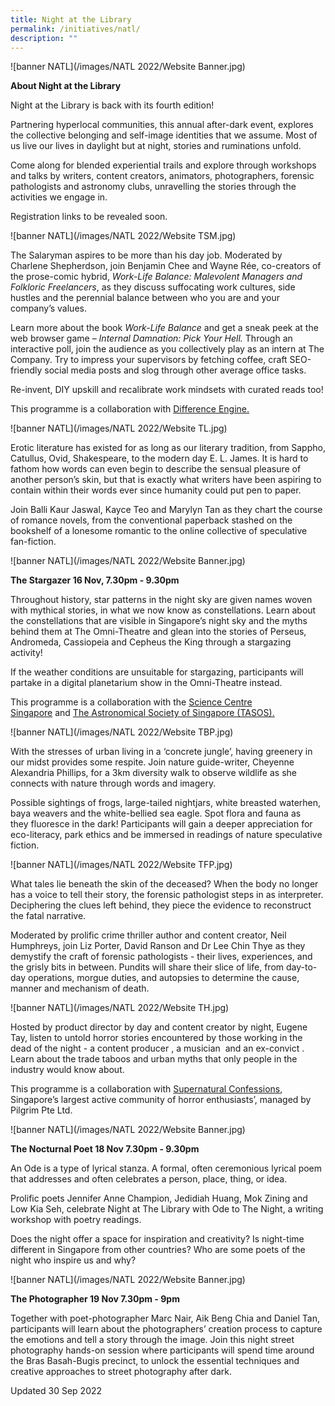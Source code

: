 ```yaml
---
title: Night at the Library
permalink: /initiatives/natl/
description: ""
---
```

![banner NATL](/images/NATL 2022/Website Banner.jpg)

**About Night at the Library**

Night at the Library is back with its fourth edition!

Partnering hyperlocal communities, this annual after-dark event, explores the collective belonging and self-image identities that we assume. Most of us live our lives in daylight but at night, stories and ruminations unfold.

Come along for blended experiential trails and explore through workshops and talks by writers, content creators, animators, photographers, forensic pathologists and astronomy clubs, unravelling the stories through the activities we engage in.

Registration links to be revealed soon. 


![banner NATL](/images/NATL 2022/Website TSM.jpg)

The Salaryman aspires to be more than his day job. Moderated by Charlene Shepherdson, join Benjamin Chee and Wayne Rée, co-creators of the prose-comic hybrid, _Work-Life Balance: Malevolent Managers and Folkloric Freelancers_, as they discuss suffocating work cultures, side hustles and the perennial balance between who you are and your company’s values. 

Learn more about the book _Work-Life Balance_ and get a sneak peek at the web browser game – _Internal Damnation: Pick Your Hell._ Through an interactive poll, join the audience as you collectively play as an intern at The Company. Try to impress your supervisors by fetching coffee, craft SEO-friendly social media posts and slog through other average office tasks.

Re-invent, DIY upskill and recalibrate work mindsets with curated reads too!

This programme is a collaboration with [Difference Engine.](https://differenceengine.sg/)



![banner NATL](/images/NATL 2022/Website TL.jpg)

Erotic literature has existed for as long as our literary tradition, from Sappho, Catullus, Ovid, Shakespeare, to the modern day E. L. James. It is hard to fathom how words can even begin to describe the sensual pleasure of another person’s skin, but that is exactly what writers have been aspiring to contain within their words ever since humanity could put pen to paper. 

Join Balli Kaur Jaswal, Kayce Teo and Marylyn Tan as they chart the course of romance novels, from the conventional paperback stashed on the bookshelf of a lonesome romantic to the online collective of speculative fan-fiction.

![banner NATL](/images/NATL 2022/Website Banner.jpg)

**The Stargazer 16 Nov, 7.30pm - 9.30pm**

Throughout history, star patterns in the night sky are given names woven with mythical stories, in what we now know as constellations. Learn about the constellations that are visible in Singapore’s night sky and the myths behind them at The Omni-Theatre and glean into the stories of Perseus, Andromeda, Cassiopeia and Cepheus the King through a stargazing activity!

If the weather conditions are unsuitable for stargazing, participants will partake in a digital planetarium show in the Omni-Theatre instead.

This programme is a collaboration with the [Science Centre Singapore](https://www.science.edu.sg/) and [The Astronomical Society of Singapore (TASOS).](http://tasos.org.sg/about_tasos/about_tasos.html)

![banner NATL](/images/NATL 2022/Website TBP.jpg)

With the stresses of urban living in a ‘concrete jungle’, having greenery in our midst provides some respite. Join nature guide-writer, Cheyenne Alexandria Phillips, for a 3km diversity walk to observe wildlife as she connects with nature through words and imagery.

Possible sightings of frogs, large-tailed nightjars, white breasted waterhen, baya weavers and the white-bellied sea eagle. Spot flora and fauna as they fluoresce in the dark! Participants will gain a deeper appreciation for eco-literacy, park ethics and be immersed in readings of nature speculative fiction.

![banner NATL](/images/NATL 2022/Website TFP.jpg)

What tales lie beneath the skin of the deceased? When the body no longer has a voice to tell their story, the forensic pathologist steps in as interpreter. Deciphering the clues left behind, they piece the evidence to reconstruct the fatal narrative. 

Moderated by prolific crime thriller author and content creator, Neil Humphreys, join Liz Porter, David Ranson and Dr Lee Chin Thye as they demystify the craft of forensic pathologists - their lives, experiences, and the grisly bits in between. Pundits will share their slice of life, from day-to-day operations, morgue duties, and autopsies to determine the cause, manner and mechanism of death.

![banner NATL](/images/NATL 2022/Website TH.jpg)

Hosted by product director by day and content creator by night, Eugene Tay, listen to untold horror stories encountered by those working in the dead of the night - a content producer , a musician  and an ex-convict . Learn about the trade taboos and urban myths that only people in the industry would know about. 

This programme is a collaboration with [Supernatural Confessions](https://www.youtube.com/c/SupernaturalConfessions), Singapore’s largest active community of horror enthusiasts’, managed by Pilgrim Pte Ltd.

![banner NATL](/images/NATL 2022/Website Banner.jpg)

**The Nocturnal Poet 18 Nov 7.30pm - 9.30pm**

An Ode is a type of lyrical stanza. A formal, often ceremonious lyrical poem that addresses and often celebrates a person, place, thing, or idea.

Prolific poets Jennifer Anne Champion, Jedidiah Huang, Mok Zining and Low Kia Seh, celebrate Night at The Library with Ode to The Night, a writing workshop with poetry readings. 

Does the night offer a space for inspiration and creativity? Is night-time different in Singapore from other countries? Who are some poets of the night who inspire us and why?

![banner NATL](/images/NATL 2022/Website Banner.jpg)

**The Photographer 19 Nov 7.30pm - 9pm**

Together with poet-photographer Marc Nair, Aik Beng Chia and Daniel Tan, participants will learn about the photographers’ creation process to capture the emotions and tell a story through the image. Join this night street photography hands-on session where participants will spend time around the Bras Basah-Bugis precinct, to unlock the essential techniques and creative approaches to street photography after dark.

Updated 30 Sep 2022